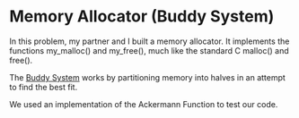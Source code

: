 # Memory Allocator (Buddy System)

In this problem, my partner and I built a memory allocator. It implements the functions my_malloc() and my_free(), much like the standard C malloc() and free().  

The [Buddy System](https://en.wikipedia.org/wiki/Buddy_memory_allocation) works by partitioning memory into halves in an attempt to find the best fit.  

We used an implementation of the Ackermann Function to test our code.
